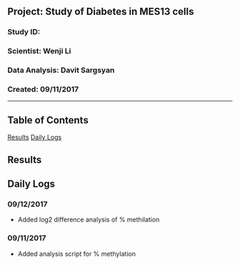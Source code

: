 ##  Project: Study of Diabetes in MES13 cells
### Study ID: 
### Scientist: Wenji Li
### Data Analysis: Davit Sargsyan 
### Created: 09/11/2017 

---    

## Table of Contents
[Results](#results) 
[Daily Logs](#logs) 

## Results <a name="results"></a>

## Daily Logs<a name="logs"></a>
### 09/12/2017
* Added log2 difference analysis of % methilation

### 09/11/2017
* Added analysis script for % methylation
